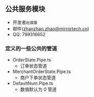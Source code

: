 ## 公共服务模块

- 开发者`赵展展`
- 邮件(zhanzhan.zhao@mirrortech.cn)
- QQ: 799316652

### 定义的一些公共的管道

- OrderState.Pipe.ts
  - 订单状态管道
- MerchantOrderState.Pipe.ts
  - 商户下单状态管道
- DefaultNum.Pipe.ts
  - 数值默认为 0 管道
